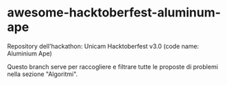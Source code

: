 # awesome-hacktoberfest-aluminum-ape
Repository dell'hackathon: Unicam Hacktoberfest v3.0 (code name: Aluminium Ape)

Questo branch serve per raccogliere e filtrare tutte le proposte di problemi nella sezione "Algoritmi".
